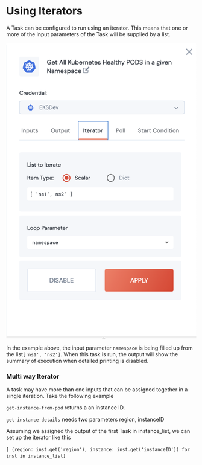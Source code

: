 # Using Iterators

A Task can be configured to run using an iterator. This means that one or more of the input parameters of the Task will be supplied by a list.

![](<../../.gitbook/assets/Screen Shot 2022-05-28 at 10.25.19 AM.png>)

In the example above, the input parameter `namespace` is being filled up from the list`['ns1', 'ns2']`. When this task is run, the output will show the summary of execution when detailed printing is disabled.&#x20;



### Multi way Iterator

A task may have more than one inputs that can be assigned together in a single iteration. Take the following example



`get-instance-from-pod` returns a an instance ID.&#x20;

`get-instance-details` needs two parameters region, instanceID

Assuming we assigned the output of the first Task in instance\_list, we can set up the iterator like this

`[ (region: inst.get('region'), instance: inst.get('instanceID')) for inst in instance_list]`



